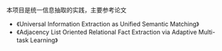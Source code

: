 本项目是统一信息抽取的实践，主要参考论文
- 《Universal Information Extraction as Unified Semantic Matching》
- 《Adjacency List Oriented Relational Fact Extraction via Adaptive Multi-task Learning》
